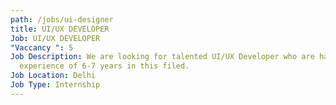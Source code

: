 ```yaml
---
path: /jobs/ui-designer
title: UI/UX DEVELOPER
Job: UI/UX DEVELOPER
"Vaccancy ": 5
Job Description: We are looking for talented UI/UX Developer who are having
  experience of 6-7 years in this filed.
Job Location: Delhi
Job Type: Internship
---
```

